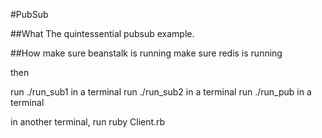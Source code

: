 #PubSub

##What
The quintessential pubsub example.


##How
make sure beanstalk is running
make sure redis is running

then

run ./run_sub1 in a terminal
run ./run_sub2 in a terminal
run ./run_pub in a terminal

in another terminal, run
  ruby Client.rb
